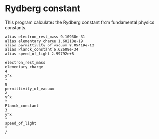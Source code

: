 # Rydberg constant

This program calculates the Rydberg constant from fundamental physics constants.

```rpn
alias electron_rest_mass 9.10938e-31
alias elementary_charge 1.60218e-19
alias permittivity_of_vacuum 8.85419e-12
alias Planck_constant 6.62608e-34
alias speed_of_light 2.99792e+8

electron_rest_mass
elementary_charge
4
y^x
*
8
permittivity_of_vacuum
2
y^x
*
Planck_constant
3
y^x
*
speed_of_light
*
/
```